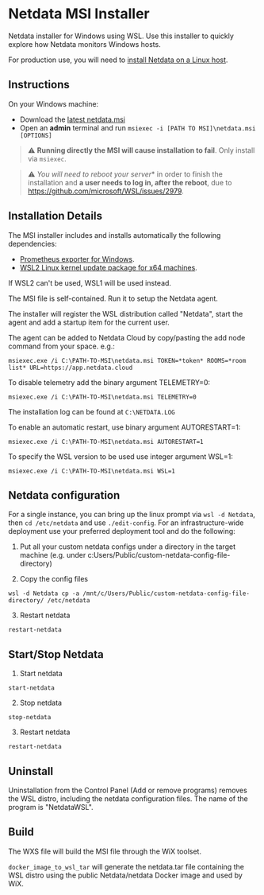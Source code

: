 # Netdata MSI Installer

Netdata installer for Windows using WSL. Use this installer to quickly explore how Netdata monitors Windows hosts. 

For production use, you will need to [install Netdata on a Linux host]([https://learn.netdata.cloud/docs/agent/collectors/go.d.plugin/modules/wmi#remote-data-collection](https://learn.netdata.cloud/docs/agent/collectors/go.d.plugin/modules/wmi#requirements)). 

## Instructions

On your Windows machine:

- Download the [latest netdata.msi](https://github.com/netdata/msi-installer/releases)
- Open an **admin** terminal and run `msiexec -i [PATH TO MSI]\netdata.msi [OPTIONS]` 

> :warning: **Running directly the MSI will cause installation to fail**. Only install via `msiexec`.

> :warning: *You will need to reboot your server** in order to finish the installation and **a user needs to log in, after the reboot**, due to https://github.com/microsoft/WSL/issues/2979.


## Installation Details

The MSI installer includes and installs automatically the following dependencies:
- [Prometheus exporter for Windows](https://github.com/prometheus-community/windows_exporter/releases).
- [WSL2 Linux kernel update package for x64 machines](https://wslstorestorage.blob.core.windows.net/wslblob/wsl_update_x64.msi).

If WSL2 can't be used, WSL1 will be used instead. 

The MSI file is self-contained. Run it to setup the Netdata agent. 

The installer will register the WSL distribution called "Netdata", start the agent and add a startup item for the current user.

The agent can be added to Netdata Cloud by copy/pasting the add node command from your space. e.g.:

```msiexec.exe /i C:\PATH-TO-MSI\netdata.msi TOKEN=*token* ROOMS=*room list* URL=https://app.netdata.cloud```

To disable telemetry add the binary argument TELEMETRY=0:

```msiexec.exe /i C:\PATH-TO-MSI\netdata.msi TELEMETRY=0```

The installation log can be found at `C:\NETDATA.LOG`

To enable an automatic restart, use binary argument AUTORESTART=1:

```msiexec.exe /i C:\PATH-TO-MSI\netdata.msi AUTORESTART=1```

To specify the WSL version to be used use integer argument WSL=1:

```msiexec.exe /i C:\PATH-TO-MSI\netdata.msi WSL=1```

## Netdata configuration

For a single instance, you can bring up the linux prompt via `wsl -d Netdata`, then `cd /etc/netdata` and use `./edit-config`. 
For an infrastructure-wide deployment use your preferred deployment tool and do the following:

1. Put all your custom netdata configs under a directory in the target machine (e.g. under c:Users/Public/custom-netdata-config-file-directory)

2. Copy the config files
```
wsl -d Netdata cp -a /mnt/c/Users/Public/custom-netdata-config-file-directory/ /etc/netdata
```
3. Restart netdata
```
restart-netdata
```

## Start/Stop Netdata

1. Start netdata
```
start-netdata
```
2. Stop netdata
```
stop-netdata
```

3. Restart netdata
```
restart-netdata
```

## Uninstall

Uninstallation from  the Control Panel (Add or remove programs) removes the WSL distro, including the netdata configuration files. The name of the program is "NetdataWSL".

## Build

The WXS file will build the MSI file through the WiX toolset.

`docker_image_to_wsl_tar` will generate the netdata.tar file containing the WSL distro using the public Netdata/netdata Docker image and used by WiX.


